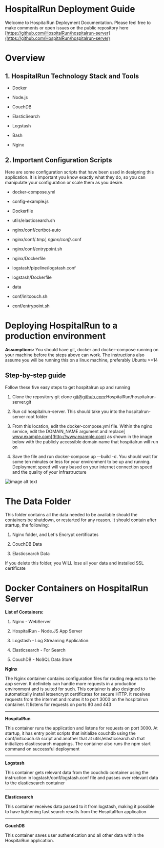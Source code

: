**HospitalRun Deployment Guide**
==============================

Welcome to HospitalRun Deployment Documentation. Please feel free to make comments or open issues on the public repository here [https://github.com/HospitalRun/hospitalrun-server](https://github.com/HospitalRun/hospitalrun-server)

# **Overview**

## **1. HospitalRun Technology Stack and Tools**

* Docker

* Node.js

* CouchDB

* ElasticSearch

* Logstash

* Bash

* Nginx

## **2. Important Configuration Scripts**

Here are some configuration scripts that have been used in designing this application. It is important you know exactly what they do, so you can manipulate your configuration or scale them as you desire.

* docker-compose.yml

* config-example.js

* Dockerfile

* utils/elasticsearch.sh

* nginx/conf/certbot-auto

* nginx/conf/*.tmpl, nginx/conf/*.conf

* nginx/conf/entrypoint.sh

* nginx/Dockerfile

* logstash/pipeline/logstash.conf

* logstash/Dockerfile

* data

* conf/initcouch.sh

* conf/entrypoint.sh

# **Deploying HospitalRun to a production environment**

**Assumptions:** You should have git, docker and docker-compose running on your machine before the steps above can work. The instructions also assume you will be running this on a linux machine, preferably Ubuntu >=14

## **Step-by-step guide**

Follow these five easy steps to get hospitalrun up and running

1. Clone the repository  git clone git@github.com:HospitalRun/hospitalrun-server.git

2. Run cd hospitalrun-server. This should take you into the hospitalrun-server root folder

3. From this location, edit the docker-compose.yml file. Within the nginx service, edit the DOMAIN_NAME argument and replace[ www.example.com](http://www.example.com) as shown in the image below with the  publicly accessible domain name that hospitalrun will run on

4. Save the file and run docker-compose up --build -d. You should wait for some ten minutes or less for your environment to be up and running. Deployment speed will vary based on your internet connection speed and the quality of your infrastructure

![image alt text](image_0.png)

# **The Data Folder**

This folder contains all the data needed to be available should the containers be shutdown, or restarted for any reason. It should contain after startup, the following:

1. Nginx folder, and Let's Encrypt certificates

2. CouchDB Data

3. Elasticsearch Data

If you delete this folder, you WILL lose all your data and installed SSL certificate

# **Docker Containers on HospitalRun Server**

**List of Containers:**

1. Nginx - WebServer

2. HospitalRun - Node.JS App Server

3. Logstash - Log Streaming Application

4. Elasticsearch - For Search

5. CouchDB - NoSQL Data Store

**Nginx**

The Nginx container contains configuration files for routing requests to the app server. It definitely can handle more requests in a production environment and is suited for such. This container is also designed to automatically install letsencrypt certificates for secure HTTP. It receives requests from the internet and routes it to port 3000 on the hospitalrun container. It listens for requests on ports 80 and 443

* * *


**HospitalRun**

This container runs the application and listens for requests on port 3000. At startup, it has entry point scripts that initialize couchdb using the conf/initcouch.sh script and another that at utils/elasticsearch.sh that initializes elasticsearch mappings. The container also runs the npm start command on successful deployment

* * *


**Logstash**

This container gets relevant data from the couchdb container using the instruction in logstash/conf/logstash.conf file and passes over relevant data to the elasticsearch container

* * *


**Elasticsearch**

This container receives data passed to it from logstash, making it possible to have lightening fast search results from the HospitalRun application

* * *


**CouchDB**

This container saves user authentication and all other data within the HospitalRun application.
